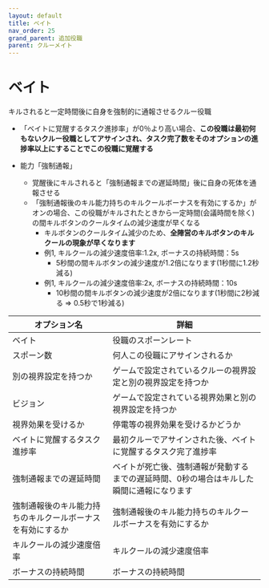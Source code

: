 ```yaml
---
layout: default
title: ベイト
nav_order: 25
grand_parent: 追加役職
parent: クルーメイト
---
```


# ベイト

キルされると一定時間後に自身を強制的に通報させるクルー役職

- 「ベイトに覚醒するタスク進捗率」が0％より高い場合、**この役職は最初何もないクルー役職としてアサインされ、タスク完了数をそのオプションの進捗率以上にすることでこの役職に覚醒する**

- 能力「強制通報」
  - 覚醒後にキルされると「強制通報までの遅延時間」後に自身の死体を通報させる
  - 「強制通報後のキル能力持ちのキルクールボーナスを有効にするか」がオンの場合、この役職がキルされたときから一定時間(会議時間を除く)の間キルボタンのクールタイムの減少速度が早くなる
    - キルボタンのクールタイム減少のため、**全陣営のキルボタンのキルクールの現象が早くなります**
    - 例1, キルクールの減少速度倍率:1.2x, ボーナスの持続時間：5s
      - 5秒間の間キルボタンの減少速度が1.2倍になります(1秒間に1.2秒減る)
    - 例1, キルクールの減少速度倍率:2x, ボーナスの持続時間：10s
      - 10秒間の間キルボタンの減少速度が2倍になります(1秒間に2秒減る => 0.5秒で1秒減る)

|  オプション名 |  詳細  |
| ---- | ---- |
|  ベイト  | 役職のスポーンレート |
|  スポーン数  | 何人この役職にアサインされるか |
|  別の視界設定を持つか  |  ゲームで設定されているクルーの視界設定と別の視界設定を持つか  |
|  ビジョン  |  ゲームで設定されている視界効果と別の視界設定を持つか  |
|  視界効果を受けるか  |  停電等の視界効果を受けるかどうか  |
|  ベイトに覚醒するタスク進捗率  | 最初クルーでアサインされた後、ベイトに覚醒するタスク完了進捗率 |
|  強制通報までの遅延時間  | ベイトが死亡後、強制通報が発動するまでの遅延時間、0秒の場合はキルした瞬間に通報になります |
|  強制通報後のキル能力持ちのキルクールボーナスを有効にするか  | 強制通報後のキル能力持ちのキルクールボーナスを有効にするか |
|  キルクールの減少速度倍率  | キルクールの減少速度倍率 |
|  ボーナスの持続時間  | ボーナスの持続時間 |

